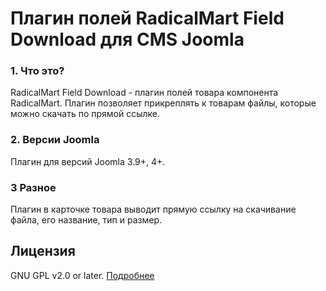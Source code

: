 # Плагин полей RadicalMart Field Download для CMS Joomla

### 1. Что это?
RadicalMart Field Download - плагин полей товара компонента RadicalMart. Плагин позволяет прикреплять к товарам файлы, которые можно скачать по прямой ссылке.

### 2. Версии Joomla
Плагин для версий Joomla 3.9+, 4+.

### 3 Разное

Плагин в карточке товара выводит прямую ссылку на скачивание файла, его название, тип и размер.

## Лицензия
GNU GPL v2.0 or later. [Подробнее](https://github.com/ficion13/plg_radicalmart_fields_download/blob/master/LICENSE)